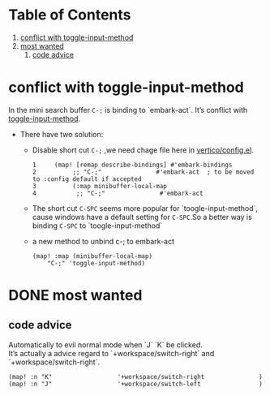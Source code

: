 
# Table of Contents

1.  [conflict with toggle-input-method](#org1f0d019)
2.  [most wanted](#org5f4a23c)
    1.  [code advice](#orgbd8a06c)



<a id="org1f0d019"></a>

# conflict with toggle-input-method

In the mini search buffer `C-;`  is binding to \`embark-act\`. It&rsquo;s conflict with [toggle-input-method](file:///Users/van/.doom.d/modules/neo-emacs/rime/config.el).  

-   There have two solution:  
    -   Disable short cut `C-;` ,we need chage file here in [vertico/config.el](file:///Users/van/.emacs.d/modules/completion/vertico/config.el).  
        
            1     (map! [remap describe-bindings] #'embark-bindings
            2          ;; "C-;"               #'embark-act  ; to be moved to :config default if accepted
            3          (:map minibuffer-local-map
            4           ;; "C-;"               #'embark-act
    -   The short cut `C-SPC` seems more popular for \`toogle-input-method\`, cause windows have a default setting for `C-SPC`.So a better way is binding `C-SPC` to \`toogle-input-method\`
    -   a new method to unbind c-; to embark-act  
        
            (map! :map (minibuffer-local-map)
                "C-;" 'toggle-input-method)


<a id="org5f4a23c"></a>

# DONE most wanted


<a id="orgbd8a06c"></a>

## code advice

Automatically to evil normal mode when \`J\` \`K\` be clicked.  
It&rsquo;s actually a advice regard to \`+workspace/switch-right\` and \`+workspace/switch-right\`.  

    (map! :n "K"                  '+workspace/switch-right               )
    (map! :n "J"                  '+workspace/switch-left                )


